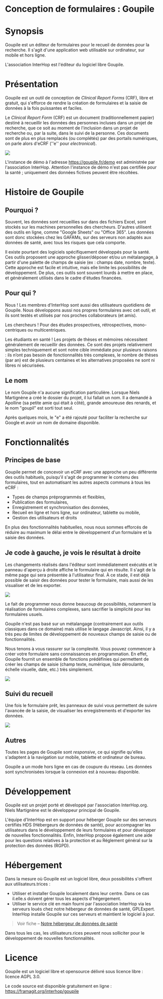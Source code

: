 Conception de formulaires : Goupile
======

# Synopsis

Goupile est un éditeur de formulaires pour le recueil de données pour la recherche. Il s'agit d'une application web utilisable sur ordinateur, sur mobile et hors ligne.

L'association InterHop est l'éditeur du logiciel libre Goupile.

# Présentation

Goupile est un outil de conception de *Clinical Report Forms* (CRF), libre et gratuit, qui s'efforce de rendre la création de formulaires et la saisie de données à la fois puissantes et faciles.

Le *Clinical Report Form* (CRF) est un document (traditionnellement papier) destiné à recueillir les données des personnes incluses dans un projet de recherche, que ce soit au moment de l'inclusion dans un projet de recherche ou, par la suite, dans le suivi de la personne.
Ces documents sont de plus en plus remplacés (ou complétés) par des portails numériques, on parle alors d'eCRF (''e'' pour *electronical*).

![](https://goupile.fr/static/screenshots/overview.webp)

L'instance de démo à l'adresse https://goupile.fr/demo est administrée par l'association InterHop. Attention l'instance de démo n'est pas certifiée pour la santé ; uniquement des données fictives peuvent être récoltées.

# Histoire de Goupile

## Pourquoi ?

Souvent, les données sont recueillies sur dans des fichiers Excel, sont stockés sur les machines personnelles des chercheurs. D'autres utilisent des outils en ligne, comme "Google Sheets" ou "Office 365". Les données sont donc stockées chez les GAFAMs, sur des serveurs non adaptés aux données de santé, avec tous les risques que cela comporte.

Il existe pourtant des logiciels spécifiquement développés pour la santé. Ces outils proposent une approche glisser/déposer et/ou un métalangage, à partir d'une palette de champs de saisie (ex : champs date, nombre, texte). Cette approche est facile et intuitive, mais elle limite les possibilités de développement. De plus, ces outils sont souvent lourds à mettre en place, et généralement utilisés dans le cadre d'études financées.

## Pour qui ?

Nous !
Les membres d'InterHop sont aussi des utilisateurs quotidiens de Goupile. Nous développons aussi nos propres formulaires avec cet outil, et ils sont testés et utilisés par nos proches collaborateurs (et amis).

Les chercheurs ! 
Pour des études prospectives, rétrospectives, mono-centriques ou multicentriques.

Les étudiants en santé !
Les projets de thèses et mémoires nécessitent généralement de recueillir des données. Ce sont des projets relativement simples techniquement et sont notre cible immédiate pour plusieurs raisons : ils n’ont pas besoin de fonctionnalités très complexes, le nombre de thèses (par an) est de plusieurs centaines et les alternatives proposées ne sont ni libres ni sécurisées. 

## Le nom

Le nom Goupile n'a aucune signification particulière. Lorsque Niels Martignène a créé le dossier du projet, il lui fallait un nom. Il a demandé à Apolline (sa petite amie qui était à côté), grande amoureuse des renards, et le nom "goupil" est sorti tout seul.

Après quelques mois, le "e" a été rajouté pour faciliter la recherche sur Google et avoir un nom de domaine disponible.

# Fonctionnalités

## Principes de base

Goupile permet de concevoir un eCRF avec une approche un peu différente des outils habituels, puisqu'il s'agit de programmer le contenu des formulaires, tout en automatisant les autres aspects communs à tous les eCRF : 
- Types de champs préprogrammés et flexibles, 
- Publication des formulaires,
- Enregistrement et synchronisation des données,
- Recueil en ligne et hors ligne, sur ordinateur, tablette ou mobile,
- Gestion des utilisateurs et droits

En plus des fonctionnalités habituelles, nous nous sommes efforcés de réduire au maximum le délai entre le développement d'un formulaire et la saisie des données.

## Je code à gauche, je vois le résultat à droite

Les changements réalisés dans l'éditeur sont immédiatement exécutés et le panneau d'aperçu à droite affiche le formulaire qui en résulte. Il s'agit de la même page qui sera présentée à l'utilisateur final. À ce stade, il est déjà possible de saisir des données pour tester le formulaire, mais aussi de les visualiser et de les exporter.

![](https://goupile.fr/static/screenshots/editor.webp)

Le fait de programmer nous donne beaucoup de possibilités, notamment la réalisation de formulaires complexes, sans sacrifier la simplicité pour les formulaires usuels.

Goupile n'est pas basé sur un métalangage (contrairement aux outils classiques dans ce domaine) mais utilise le langage Javascript. Ainsi, il y a très peu de limites de développement de nouveaux champs de saisie ou de fonctionnalités.

Nous tenons à vous rassurer sur la complexité. Vous pouvez commencer à créer votre formulaire sans connaissances en programmation. En effet, Goupile fournit un ensemble de fonctions prédéfinies qui permettent de créer les champs de saisie (champ texte, numérique, liste déroulante, échelle visuelle, date, etc.) très simplement.

![](https://goupile.fr/static/screenshots/instant.png)

## Suivi du recueil

Une fois le formulaire prêt, les panneaux de suivi vous permettent de suivre l'avancée de la saisie, de visualiser les enregistrements et d'exporter les données.

![](https://goupile.fr/static/screenshots/data.webp)

## Autres

Toutes les pages de Goupile sont *responsive*, ce qui signifie qu'elles s'adaptent à la navigation sur mobile, tablette et ordinateur de bureau.

Goupile a un mode hors ligne en cas de coupure du réseau. Les données sont synchronisées lorsque la connexion est à nouveau disponible.

# Développement

Goupile est un projet porté et développé par l'association InterHop.org. Niels Martignène est le développeur principal de Goupile.

L'équipe d'InterHop est en support pour héberger Goupile sur des serveurs certifiés HDS (Hébergeurs de données de santé), pour accompagner les utilisateurs dans le développement de leurs formulaires et pour développer de nouvelles fonctionnalités. Enfin, InterHop propose également une aide pour les questions relatives à la protection et au Réglement général sur la protection des données (RGPD).

# Hébergement

Dans la mesure où Goupile est un logiciel libre, deux possibilités s'offrent aux utilisateurs.trices : 
- Utiliser et installer Goupile localement dans leur centre. Dans ce cas il.elle.s doivent gérer tous les aspects d'hégergement.
- Utiliser le service clé en main fourni par l'association InterHop via les serveurs loués chez notre hébergeur de données de santé, GPLExpert. InterHop installe Goupile sur ces serveurs et maintient le logiciel à jour.

> Voir fiche – [Notre hébergeur de données de santé](https://pad.interhop.org/KgkE7laFSDqvAKhiAsSqvg?both#)

Dans tous les cas, les utilisateurs.rices peuvent nous solliciter pour le développement de nouvelles fonctionnalités.

# Licence

Goupile est un logiciel libre et opensource délivré sous licence libre : licence AGPL 3.0.

Le code source est disponible gratuitement en ligne : https://framagit.org/interhop/goupile
